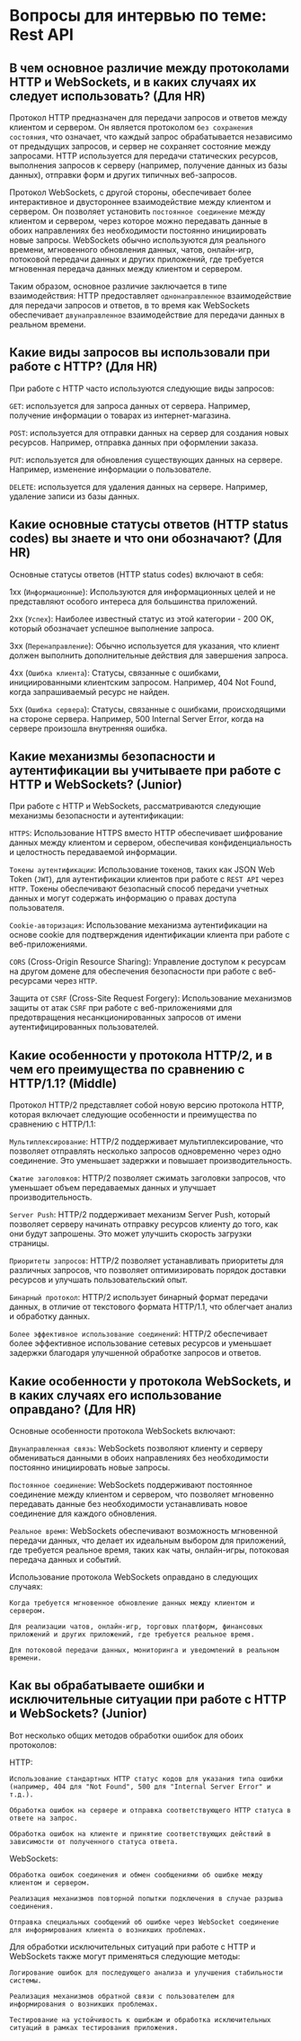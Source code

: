 # Вопросы для интервью по теме: Rest API

## В чем основное различие между протоколами HTTP и WebSockets, и в каких случаях их следует использовать? (Для HR)

Протокол HTTP предназначен для передачи запросов и ответов между клиентом и сервером. 
Он является протоколом `без сохранения состояния`, что означает, что каждый запрос обрабатывается независимо от предыдущих запросов, и сервер не сохраняет состояние между запросами. 
HTTP используется для передачи статических ресурсов, выполнения запросов к серверу (например, получение данных из базы данных), отправки форм и других типичных веб-запросов.

Протокол WebSockets, с другой стороны, обеспечивает более интерактивное и двустороннее взаимодействие между клиентом и сервером. 
Он позволяет установить `постоянное соединение` между клиентом и сервером, через которое можно передавать данные в обоих направлениях без необходимости постоянно инициировать новые запросы. 
WebSockets обычно используются для реального времени, мгновенного обновления данных, чатов, онлайн-игр, потоковой передачи данных и других приложений, где требуется мгновенная передача данных между клиентом и сервером.

Таким образом, основное различие заключается в типе взаимодействия: 
HTTP предоставляет `однонаправленное` взаимодействие для передачи запросов и ответов, в то время как WebSockets обеспечивает `двунаправленное` взаимодействие для передачи данных в реальном времени.


## Какие виды запросов вы использовали при работе с HTTP? (Для HR)

При работе с HTTP часто используются следующие виды запросов:

`GET`: используется для запроса данных от сервера. Например, получение информации о товарах из интернет-магазина.

`POST`: используется для отправки данных на сервер для создания новых ресурсов. Например, отправка данных при оформлении заказа.

`PUT`: используется для обновления существующих данных на сервере. Например, изменение информации о пользователе.

`DELETE`: используется для удаления данных на сервере. Например, удаление записи из базы данных.


## Какие основные статусы ответов (HTTP status codes) вы знаете и что они обозначают? (Для HR)

Основные статусы ответов (HTTP status codes) включают в себя:

1xx (`Информационные`): Используются для информационных целей и не представляют особого интереса для большинства приложений.

2xx (`Успех`): Наиболее известный статус из этой категории - 200 OK, который обозначает успешное выполнение запроса.

3xx (`Перенаправление`): Обычно используется для указания, что клиент должен выполнить дополнительные действия для завершения запроса.

4xx (`Ошибка клиента`): Статусы, связанные с ошибками, инициированными клиентским запросом. Например, 404 Not Found, когда запрашиваемый ресурс не найден.

5xx (`Ошибка сервера`): Статусы, связанные с ошибками, происходящими на стороне сервера. Например, 500 Internal Server Error, когда на сервере произошла внутренняя ошибка.


## Какие механизмы безопасности и аутентификации вы учитываете при работе с HTTP и WebSockets? (Junior)
При работе с HTTP и WebSockets, рассматриваются следующие механизмы безопасности и аутентификации:

`HTTPS`: Использование HTTPS вместо HTTP обеспечивает шифрование данных между клиентом и сервером, обеспечивая конфиденциальность и целостность передаваемой информации.

`Токены аутентификации`: Использование токенов, таких как JSON Web Token (`JWT`), для аутентификации клиентов при работе с `REST API` через `HTTP`. Токены обеспечивают безопасный способ передачи учетных данных и могут содержать информацию о правах доступа пользователя.

`Cookie-авторизация`: Использование механизма аутентификации на основе cookie для подтверждения идентификации клиента при работе с веб-приложениями.

`CORS` (Cross-Origin Resource Sharing): Управление доступом к ресурсам на другом домене для обеспечения безопасности при работе с веб-ресурсами через `HTTP`.

Защита от `CSRF` (Cross-Site Request Forgery): Использование механизмов защиты от атак `CSRF` при работе с веб-приложениями для предотвращения несанкционированных запросов от имени аутентифицированных пользователей.


## Какие особенности у протокола HTTP/2, и в чем его преимущества по сравнению с HTTP/1.1? (Middle)

Протокол HTTP/2 представляет собой новую версию протокола HTTP, которая включает следующие особенности и преимущества по сравнению с HTTP/1.1:

`Мультиплексирование`: HTTP/2 поддерживает мультиплексирование, что позволяет отправлять несколько запросов одновременно через одно соединение. Это уменьшает задержки и повышает производительность.

`Сжатие заголовков`: HTTP/2 позволяет сжимать заголовки запросов, что уменьшает объем передаваемых данных и улучшает производительность.

`Server Push`: HTTP/2 поддерживает механизм Server Push, который позволяет серверу начинать отправку ресурсов клиенту до того, как они будут запрошены. Это может улучшить скорость загрузки страницы.

`Приоритеты запросов`: HTTP/2 позволяет устанавливать приоритеты для различных запросов, что позволяет оптимизировать порядок доставки ресурсов и улучшать пользовательский опыт.

`Бинарный протокол`: HTTP/2 использует бинарный формат передачи данных, в отличие от текстового формата HTTP/1.1, что облегчает анализ и обработку данных.

`Более эффективное использование соединений`: HTTP/2 обеспечивает более эффективное использование сетевых ресурсов и уменьшает задержки благодаря улучшенной обработке запросов и ответов.


## Какие особенности у протокола WebSockets, и в каких случаях его использование оправдано? (Для HR)

Основные особенности протокола WebSockets включают:

`Двунаправленная связь`: WebSockets позволяют клиенту и серверу обмениваться данными в обоих направлениях без необходимости постоянно инициировать новые запросы.

`Постоянное соединение`: WebSockets поддерживают постоянное соединение между клиентом и сервером, что позволяет мгновенно передавать данные без необходимости устанавливать новое соединение для каждого обновления.

`Реальное время`: WebSockets обеспечивают возможность мгновенной передачи данных, что делает их идеальным выбором для приложений, где требуется реальное время, таких как чаты, онлайн-игры, потоковая передача данных и событий.


Использование протокола WebSockets оправдано в следующих случаях:

    Когда требуется мгновенное обновление данных между клиентом и сервером.

    Для реализации чатов, онлайн-игр, торговых платформ, финансовых приложений и других приложений, где требуется реальное время.

    Для потоковой передачи данных, мониторинга и уведомлений в реальном времени.


## Как вы обрабатываете ошибки и исключительные ситуации при работе с HTTP и WebSockets? (Junior)

Вот несколько общих методов обработки ошибок для обоих протоколов:

HTTP:

    Использование стандартных HTTP статус кодов для указания типа ошибки (например, 404 для "Not Found", 500 для "Internal Server Error" и т.д.).
    
    Обработка ошибок на сервере и отправка соответствующего HTTP статуса в ответе на запрос.
    
    Обработка ошибок на клиенте и принятие соответствующих действий в зависимости от полученного статуса ответа.

WebSockets:

    Обработка ошибок соединения и обмен сообщениями об ошибке между клиентом и сервером.
    
    Реализация механизмов повторной попытки подключения в случае разрыва соединения.
    
    Отправка специальных сообщений об ошибке через WebSocket соединение для информирования клиента о возникших проблемах.


Для обработки исключительных ситуаций при работе с HTTP и WebSockets также могут применяться следующие методы:

    Логирование ошибок для последующего анализа и улучшения стабильности системы.
    
    Реализация механизмов обратной связи с пользователем для информирования о возникших проблемах.
    
    Тестирование на устойчивость к ошибкам и обработка исключительных ситуаций в рамках тестирования приложения.

